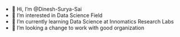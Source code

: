 - 👋 Hi, I’m @Dinesh-Surya-Sai
- 👀 I’m interested in Data Science Field
- 🌱 I’m currently learning Data Science at Innomatics Research Labs 
- 💞️ I’m looking a change to work with good organization
